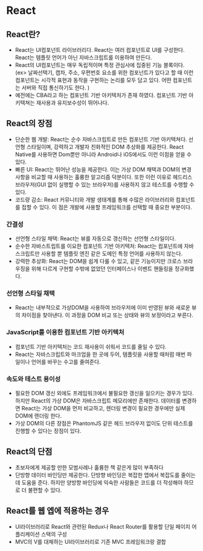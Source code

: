 # React
## React란?

- React는 UI컴포넌트 라이브러리다. React는 여러 컴포넌트로 UI를 구성한다. React는 템플릿 언어가 아닌 자바스크립트를 이용하여 만든다.
- React의 UI컴포넌트는 매우 독립적이며 특정 관심사에 집중된 기능 블록이다. (ex> 날짜선택기, 캡차, 주소, 우편번호 요소를 위한 컴포넌트가 있다고
할 때 이런 컴포넌트는 시각적 표현과 동작을 구현하는 논리를 모두 담고 있다. 어떤 컴포넌트는 서버와 직접 통신하기도 한다. )
- 예전에는 CBA라고 하는 컴포넌트 기반 아키텍처가 존재 하였다. 컴포넌트 기반 아키텍쳐는 재사용과 유지보수성이 뛰어나다. 

## React의 장점

- 단순한 웹 개발: React는 순수 자바스크립트로 만든 컴포넌트 기반 아키택쳐다. 선언형 스타일이며, 강력하고 개발자 친화적인 DOM 추상화를 제공한다. React Native를
사용하면 Dom뿐만 아니라 Android나 iOS에서도 이런 이점을 얻을 수 있다.
- 빠른 UI: React는 뛰어난 성능을 제공한다. 이는 가상 DOM 채택과 DOM의 변경 사항을 비교할 때 사용하는 훌륭한 알고리즘 덕분이다. 또한 이런 이유로 헤드리스 브라우저(GUI 없이 실행할 수 있는 브라우저)를 사용하지 않고 테스트를 수행할 수 있다. 
- 코드량 감소: React 커뮤니티와 개발 생태계를 통해 수많은 라이브러리와 컴포넌트를 접할 수 있다. 이 점은 개발에 사용할 프레임워크를 선택할 때 중요한 부분이다. 

### 간결성

- 선언형 스타일 채택: React는 뷰를 자동으로 갱신하는 선언형 스타일이다.
- 순수한 자바스트립트를 이요한 컴포넌트 기반 아키텍처: React는 컴포넌트에 자바스크립트만 사용할 뿐 템플릿 엔진 같은 도메인 특정 언어를 사용하지 않는다. 
- 강력한 추상화: React는 DOM을 쉽게 다룰 수 있고, 같은 기능이지만 크로스 브라우징을 위해 다르게 구현할 수밖에 없었던 인터페이스나 이벤트 핸들링을 정규화했다.

### 선언형 스타일 채택

- React는 내부적으로 가상DOM을 사용하여 브라우저에 이미 반영된 뷰와 새로운 뷰의 차이점을 찾아낸다. 이 과정을 DOM 비교 또는 상태와 뷰의 보정이라고 부른다. 

### JavaScript를 이용한 컴포넌트 기반 아키텍처

- 컴포넌트 기반 아키텍처는 코드 재사용이 쉬워서 코드를 줄일 수 있다.
- React는 자바스크립트와 마크업을 한 곳에 두어, 템플릿을 사용할 때처럼 매번 파일이나 언어를 바꾸는 수고를 줄여준다.

### 속도와 테스트 용이성

- 필요한 DOM 갱신 외에도 프레임워크에서 불필요한 갱신을 일으키는 경우가 있다. 하지만 React의 가상 DOM은 자바스크립트 메모리에만 존재한다. 데이터를 변경하면 React는 가상 DOM을 먼저 비교하고, 렌더링 변경이 필요한 경우에만 실제 DOM에 렌더링 한다.
- 가상 DOM의 다른 장점은 PhantomJS 같은 헤드 브라우저 없이도 단위 테스트를 진행할 수 있다는 장점이 있다.

## React의 단점

- 초보자에게 제공할 만한 모범사례나 훌륭한 책 같은게 많이 부족하다
- 단방향 데이터 바인딩만 제공한다. 단방향 바인딩은 복잡한 앱에서 복잡도를 줄이는데 도움을 준다. 하지만 양방향 바인딩에 익숙한 사람들은 코드를 더 작성해야 하므로 더 불편할 수 있다.

## React를 웹 엡에 적용하는 경우

- UI라이브러리로 React와 관련된 Redux나 React Router를 활용할 단일 페이지 어플리케이션 스택의 구성
- MVC의 V를 대체하는 UI라이브러리로 기존 MVC 프레임워크랑 결합
